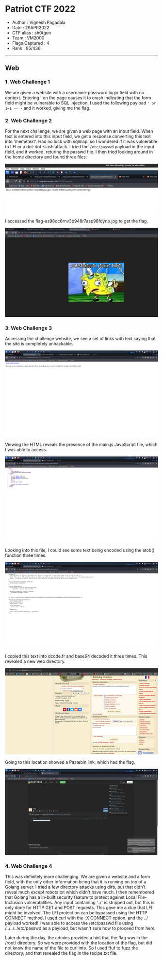 # Patriot CTF 2022

* Author			: Vignesh Pagadala
* Date				: 29APR2022
* CTF alias 		: sh0tgun
* Team 				: VM2000
* Flags Captured	: 4
* Rank				: 85/436

---

## Web
### 1. Web Challenge 1

We are given a website with a username-password login field with no context. Entering ' on the page causes it to crash indicating that the form field might be vulnerable to SQL injection. I used the following payload ```' or 1=1 -- -``` and it worked, giving me the flag. 

### 2. Web Challenge 2

For the next challenge, we are given a web page with an input field. When text is entered into this input field, we get a response converting this text into 'memetext'. Had no luck with sqlmap, so I wondered if it was vulnerable to LFI or a dot-dot-slash attack. I tried the `/etc/passwd` payload in the input field, and it worked, returing the passwd file. I then tried looking around in the home directory and found three files:

![](https://github.com/vignesh-pagadala/ctf-writeups/blob/main/Patriot%20CTF%202022/Web/Screenshot%20from%202022-04-29%2020-42-02.png)

I accessed the flag-as98dc6rnv3p948r7asp98fdynp.jpg to get the flag. 

![](https://github.com/vignesh-pagadala/ctf-writeups/blob/main/Patriot%20CTF%202022/Web/Screenshot%20from%202022-04-29%2020-42-57.png)

### 3. Web Challenge 3

Accessing the challenge website, we see a set of links with text saying that the site is completely unhackable. 

![](https://github.com/vignesh-pagadala/ctf-writeups/blob/main/Patriot%20CTF%202022/Web/Screenshot%20from%202022-04-29%2021-09-36.png)

Viewing the HTML reveals the presence of the main.js JavaScript file, which I was able to access.

![](https://github.com/vignesh-pagadala/ctf-writeups/blob/main/Patriot%20CTF%202022/Web/Screenshot%20from%202022-04-29%2021-09-58.png)

Looking into this file, I could see some text being encoded using the atob() function three times. 

![](https://github.com/vignesh-pagadala/ctf-writeups/blob/main/Patriot%20CTF%202022/Web/Screenshot%20from%202022-04-29%2021-10-04.png)

I copied this text into dcode.fr and base64 decoded it three times. This revealed a new web directory. 

![](https://github.com/vignesh-pagadala/ctf-writeups/blob/main/Patriot%20CTF%202022/Web/Screenshot%20from%202022-04-29%2021-10-41.png)

Going to this location showed a Pastebin link, which had the flag. 

![](https://github.com/vignesh-pagadala/ctf-writeups/blob/main/Patriot%20CTF%202022/Web/Screenshot%20from%202022-04-29%2021-10-24.png)

### 4. Web Challenge 4

This was definitely more challenging. We are given a website and a form field, with the only other information being that it is running on top of a Golang server. I tried a few directory attacks using dirb, but that didn't reveal much except robots.txt which didn't have much. I then remembered that Golang has a in-built security feature to protect against Local File-Inclusion vulnerabilities. Any input containing '../' is stripped out, but this is only done for HTTP GET and POST requests. This gave me a clue that LFI might be involved. The LFI protection can be bypassed using the HTTP CONNECT method. I used curl with the -X CONNECT option, and the ../ payload worked! I was able to access the /etc/passwd file using /../../../etc/passwd as a payload, but wasn't sure how to proceed from here.

Later during the day, the admins provided a hint that the flag was in the /root/ directory. So we were provided with the location of the flag, but did not know the name of the file to curl into. So I used ffuf to fuzz the directory, and that revealed the flag in the recipe.txt file.  